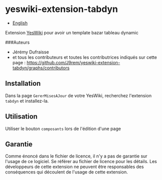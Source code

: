 # yeswiki-extension-tabdyn

 - [English](README.md)

Extension [YesWiki](https://yeswiki.net/) pour avoir un template bazar tableau dynamic

###Auteurs

 - Jérémy Dufraisse
 - et tous les contributeurs et toutes les contributrices indiqués sur cette page : <https://github.com/J9rem/yeswiki-extension-tabdyn/graphs/contributors>

## Installation

Dans la page `GererMisesAJour` de votre YesWiki, recherchez l'extension `tabdyn` et installez-la.

## Utilisation

Utiliser le bouton `composants` lors de l'édition d'une page

## Garantie

Comme énoncé dans le fichier de licence, il n'y a pas de garantie sur l'usage de ce logiciel. Se référer au fichier de licence pour les détails.
Les développeurs de cette extension ne peuvent être responsables des conséquences qui découlent de l'usage de cette extension.